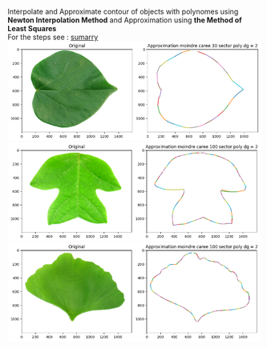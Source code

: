 Interpolate and Approximate contour of objects with polynomes using **Newton Interpolation Method** and Approximation using **the Method of Least Squares** \
For the steps see : [sumarry](./Sumarry.pdf)
![exemple1](./imgs/output.png)
![exemple2](./imgs/output2.png)
![exemple3](./imgs/output3.png)


